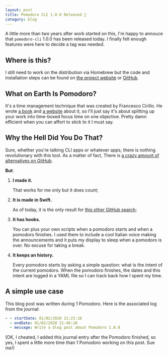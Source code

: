```yaml
---
layout: post
title: Pomodoro CLI 1.0.0 Released 🎉
category: blog
---
```


A little more than two years after work started on this, I'm happy to annouce
that `pomodoro-cli` 1.0.0 has been released today. I finally felt enough
features were here to decide a tag was needed.

## Where is this?

I still need to work on the distribution via Homebrew but the code and
installation steps can be found on [the project website][1] or [GitHub][2].

## What on Earth Is Pomodoro?

It's a time management technique that was created by Francesco Cirillo. He wrote
[a book][pb] and [a website][pw] about it, so I'll just say it's about splitting
up your work into time-boxed focus time on one objective. Pretty damn efficient
when you can affort to stick to it I must say.

## Why the Hell Did You Do That?

Sure, whether you're talking CLI apps or whatever apps, there is nothing
revolutionary with this tool. As a matter of fact, There is [a crazy amount of
alternatives on GitHub][ghs].

**But**:

1.  **I made it.**

    That works for me only but it does count;

1.  **It is made in Swift.**

    As of today, it is the only result for [this other GitHub search][ghs2];

1.  **It has hooks.**

    You can plus your own scripts when a pomodoro starts and when a pomodoro
    finishes. I used them to include a cool Italian voice making the
    announcements and it puts my display to sleep when a pomodoro is over. No
    excuse for taking a break.

1.  **It keeps an history.**

    Every pomodoro starts by asking a simple question: what is the intent of the
    current pomodoro. When the pomodoro finishes, the dates and this intent are
    logged in a YAML file so I can track back how I spent my time.

## A simple use case

This blog post was written during 1 Pomodoro. Here is the associated log from
the journal:

```yaml
- - startDate: 01/02/2020 21:23:10
  - endDate: 01/02/2020 21:48:10
  - message: Write a blog post about Pomodoro 1.0.0
```

(OK, I cheated, I added this journal entry after the Pomodoro finished, so yes,
I spent a little more time than 1 Pomodoro working on this post. Sue me!)

[1]: https://dirtyhenry.github.io/pomodoro-cli/ "Jazzy docs for Pomodoro CLI"
[2]:
  https://github.com/dirtyhenry/pomodoro-cli
  "GitHub repository for Pomodoro CLI"
[pb]:
  https://francescocirillo.com/products/the-pomodoro-technique-book-us-edition
  "The Pomodoro Technique Book"
[pw]: https://pomodorotechnique.com/ "The Pomodoro Technique Website"
[ghs]:
  https://github.com/search?q=pomodoro+cli
  "GitHub search results for Pomodoro and CLI"
[ghs2]:
  https://github.com/search?q=pomodoro+cli+language%3ASwift
  "GitHub search results for Pomodoro, CLI AND Swift"
